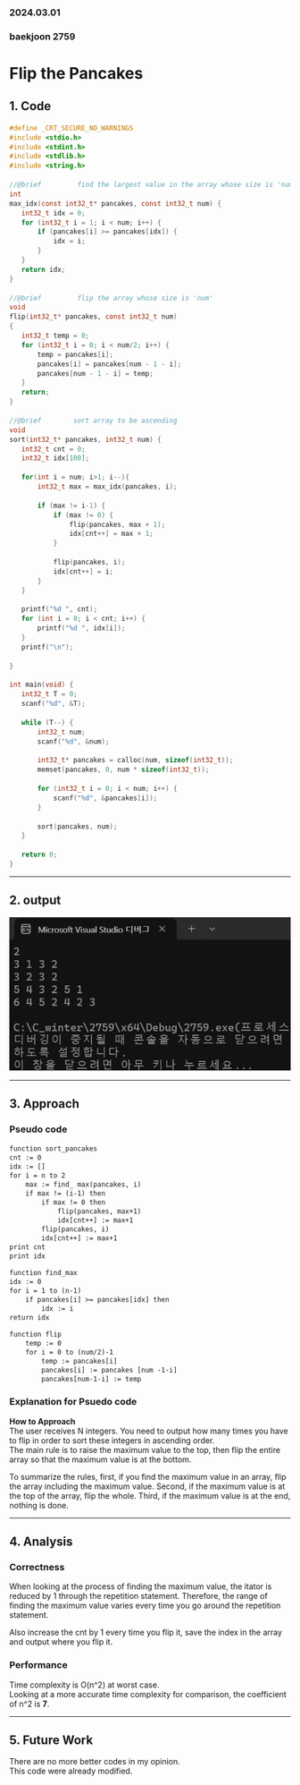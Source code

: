### 2024.03.01
### baekjoon 2759
# **Flip the Pancakes**

## 1. Code
 ```c
#define _CRT_SECURE_NO_WARNINGS
#include <stdio.h>
#include <stdint.h>
#include <stdlib.h>
#include <string.h>

//@brief		 find the largest value in the array whose size is 'num'
int 
max_idx(const int32_t* pancakes, const int32_t num) {
	int32_t idx = 0;
	for (int32_t i = 1; i < num; i++) {
		if (pancakes[i] >= pancakes[idx]) {
			idx = i;
		}
	}
	return idx;
}

//@brief		 flip the array whose size is 'num'
void
flip(int32_t* pancakes, const int32_t num)
{
	int32_t temp = 0;
	for (int32_t i = 0; i < num/2; i++) {
		temp = pancakes[i];
		pancakes[i] = pancakes[num - 1 - i];
		pancakes[num - 1 - i] = temp;
	}
	return;
}

//@brief		sort array to be ascending
void 
sort(int32_t* pancakes, int32_t num) {
	int32_t cnt = 0;
	int32_t idx[100];

	for(int i = num; i>1; i--){ 
		int32_t max = max_idx(pancakes, i);

		if (max != i-1) {
			if (max != 0) {
				flip(pancakes, max + 1);
				idx[cnt++] = max + 1;
			}

			flip(pancakes, i);
			idx[cnt++] = i;
		}
	}

	printf("%d ", cnt);
	for (int i = 0; i < cnt; i++) {
		printf("%d ", idx[i]);
	}
	printf("\n");

}

int main(void) {
	int32_t T = 0;
	scanf("%d", &T);

	while (T--) {
		int32_t num;
		scanf("%d", &num);

		int32_t* pancakes = calloc(num, sizeof(int32_t));
		memset(pancakes, 0, num * sizeof(int32_t));

		for (int32_t i = 0; i < num; i++) {
			scanf("%d", &pancakes[i]);
		}

		sort(pancakes, num);
	}

	return 0;
}
 ```

***

## 2. output
![alt text](2759.png)

***

## 3. Approach
### Pseudo code
```pseudocode
function sort_pancakes
cnt := 0
idx := []
for i = n to 2
	max := find_ max(pancakes, i)
	if max != (i-1) then
		if max != 0 then
			flip(pancakes, max+1)
			idx[cnt++] := max+1
		flip(pancakes, i)
		idx[cnt++] := max+1
print cnt
print idx
```

```pseudocode
function find_max
idx := 0
for i = 1 to (n-1)
	if pancakes[i] >= pancakes[idx] then
		idx := i
return idx
```

```pseudocode
function flip
	temp := 0
	for i = 0 to (num/2)-1
		temp := pancakes[i]
		pancakes[i] := pancakes [num -1-i]
		pancakes[num-1-i] := temp
```

### Explanation for Psuedo code
**How to Approach**   
The user receives N integers. You need to output how many times you have to flip in order to sort these integers in ascending order.   
The main rule is to raise the maximum value to the top, then flip the entire array so that the maximum value is at the bottom.

To summarize the rules, first, if you find the maximum value in an array, flip the array including the maximum value. Second, if the maximum value is at the top of the array, flip the whole. Third, if the maximum value is at the end, nothing is done.

***

## 4. Analysis
### Correctness
When looking at the process of finding the maximum value, the itator is reduced by 1 through the repetition statement. Therefore, the range of finding the maximum value varies every time you go around the repetition statement.

Also increase the cnt by 1 every time you flip it, save the index in the array and output where you flip it.

### Performance
Time complexity is O(n^2) at worst case.   
Looking at a more accurate time complexity for comparison, the coefficient of n^2 is **7**.

***

## 5. Future Work
There are no more better codes in my opinion.    
This code were already modified.
